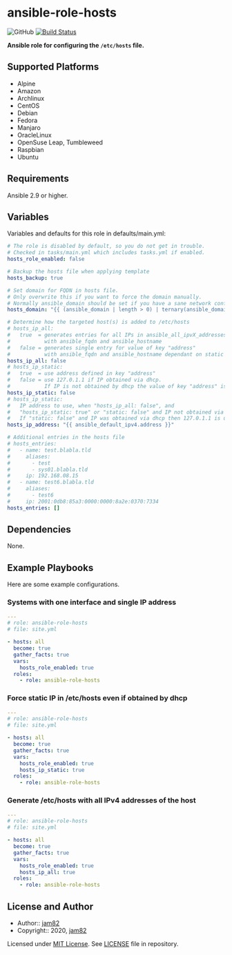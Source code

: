 # ansible-role-hosts

![GitHub](https://img.shields.io/github/license/jam82/ansible-role-hosts) [![Build Status](https://travis-ci.org/jam82/ansible-role-hosts.svg?branch=main)](https://travis-ci.org/jam82/ansible-role-hosts)

**Ansible role for configuring the `/etc/hosts` file.**

## Supported Platforms

- Alpine
- Amazon
- Archlinux
- CentOS
- Debian
- Fedora
- Manjaro
- OracleLinux
- OpenSuse Leap, Tumbleweed
- Raspbian
- Ubuntu

## Requirements

Ansible 2.9 or higher.

## Variables

Variables and defaults for this role in defaults/main.yml:

```yaml
# The role is disabled by default, so you do not get in trouble.
# Checked in tasks/main.yml which includes tasks.yml if enabled.
hosts_role_enabled: false

# Backup the hosts file when applying template
hosts_backup: true

# Set domain for FQDN in hosts file.
# Only overwrite this if you want to force the domain manually.
# Normally ansible_domain should be set if you have a sane network configuration.
hosts_domain: "{{ (ansible_domain | length > 0) | ternary(ansible_domain, '') }}"

# Determine how the targeted host(s) is added to /etc/hosts
# hosts_ip_all:
#   true  = generates entries for all IPs in ansible_all_ipvX_addresses
#           with ansible_fqdn and ansible_hostname
#   false = generates single entry for value of key "address"
#           with ansible_fqdn and ansible_hostname dependant on static setting
hosts_ip_all: false
# hosts_ip_static:
#   true  = use address defined in key "address"
#   false = use 127.0.1.1 if IP obtained via dhcp.
#           If IP is not obtained by dhcp the value of key "address" is used.
hosts_ip_static: false
# hosts_ip_static:
#   IP address to use, when "hosts_ip_all: false", and
#   "hosts_ip_static: true" or "static: false" and IP not obtained via dhcp
#   If "static: false" and IP was obtained via dhcp then 127.0.1.1 is used
hosts_ip_address: "{{ ansible_default_ipv4.address }}"

# Additional entries in the hosts file
# hosts_entries:
#   - name: test.blabla.tld
#     aliases:
#       - test
#       - sys01.blabla.tld
#     ip: 192.168.08.15
#   - name: test6.blabla.tld
#     aliases:
#       - test6
#     ip: 2001:0db8:85a3:0000:0000:8a2e:0370:7334
hosts_entries: []
```

## Dependencies

None.

## Example Playbooks

Here are some example configurations.

### Systems with one interface and single IP address

```yaml
---
# role: ansible-role-hosts
# file: site.yml

- hosts: all
  become: true
  gather_facts: true
  vars:
    hosts_role_enabled: true
  roles:
    - role: ansible-role-hosts
```

### Force static IP in /etc/hosts even if obtained by dhcp

```yaml
---
# role: ansible-role-hosts
# file: site.yml

- hosts: all
  become: true
  gather_facts: true
  vars:
    hosts_role_enabled: true
    hosts_ip_static: true
  roles:
    - role: ansible-role-hosts
```

### Generate /etc/hosts with all IPv4 addresses of the host

```yaml
---
# role: ansible-role-hosts
# file: site.yml

- hosts: all
  become: true
  gather_facts: true
  vars:
    hosts_role_enabled: true
    hosts_ip_all: true
  roles:
    - role: ansible-role-hosts
```

## License and Author

- Author:: [jam82](https://github.com/jam82/)
- Copyright:: 2020, [jam82](https://github.com/jam82/)

Licensed under [MIT License](https://opensource.org/licenses/MIT).
See [LICENSE](https://github.com/jam82/ansible-role-hosts/blob/master/LICENSE) file in repository.
